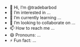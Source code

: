 - 👋 Hi, I’m @tradebarbod
- 👀 I’m interested in ...
- 🌱 I’m currently learning ...
- 💞️ I’m looking to collaborate on ...
- 📫 How to reach me ...
- 😄 Pronouns: ...
- ⚡ Fun fact: ...

<!---
tradebarbod/tradebarbod is a ✨ special ✨ repository because its `README.md` (this file) appears on your GitHub profile.
You can click the Preview link to take a look at your changes.
--->
